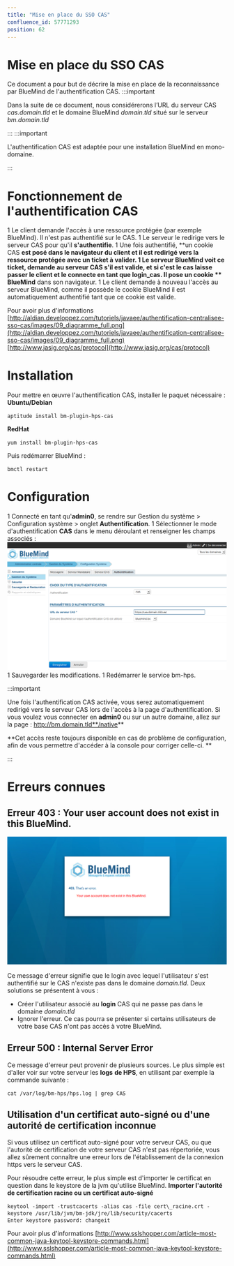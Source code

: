 ```yaml
---
title: "Mise en place du SSO CAS"
confluence_id: 57771293
position: 62
---
```

# Mise en place du SSO CAS


Ce document a pour but de décrire la mise en place de la reconnaissance par BlueMind de l'authentification CAS.
:::important

Dans la suite de ce document, nous considérerons l’URL du serveur CAS *cas.domain.tld* et le domaine BlueMind *domain.tld* situé sur le serveur *bm.domain.tld*

:::
:::important

L'authentification CAS est adaptée pour une installation BlueMind en mono-domaine.

:::


# Fonctionnement de l'authentification CAS

1 Le client demande l'accès à une ressource protégée (par exemple BlueMind). Il n'est pas authentifié sur le CAS.
1 Le serveur le redirige vers le serveur CAS pour qu'il **s'authentifie**.
1 Une fois authentifié, **un cookie CAS **est posé dans le navigateur du client et il est redirigé vers la ressource protégée avec un **ticket à valider**.
1 Le serveur BlueMind voit ce ticket, **demande au serveur CAS s'il est valide**, et si c'est le cas laisse passer le client et le connecte en tant que **login_cas**. Il pose un **cookie** ** BlueMind** dans son navigateur.
1 Le client demande à nouveau l'accès au serveur BlueMind, comme il possède le cookie BlueMind il est automatiquement authentifié tant que ce cookie est valide.

Pour avoir plus d'informations
[http://aldian.developpez.com/tutoriels/javaee/authentification-centralisee-sso-cas/images/09_diagramme_full.png](http://aldian.developpez.com/tutoriels/javaee/authentification-centralisee-sso-cas/images/09_diagramme_full.png) 
 [http://www.jasig.org/cas/protocol](http://www.jasig.org/cas/protocol)

# Installation

Pour mettre en œuvre l'authentification CAS, installer le paquet nécessaire :
**Ubuntu/Debian**

```
aptitude install bm-plugin-hps-cas
```

**RedHat**

```
yum install bm-plugin-hps-cas
```


Puis redémarrer BlueMind :


```
bmctl restart
```


# Configuration

1 Connecté en tant qu'**admin0**, se rendre sur Gestion du système > Configuration système > onglet **Authentification**.
1 Sélectionner le mode d'authentification **CAS** dans le menu déroulant et renseigner les champs associés : ![](../../../../attachments/57771293/57771298.png)
1 Sauvegarder les modifications.
1 Redémarrer le service bm-hps.

:::important

Une fois l'authentification CAS activée, vous serez automatiquement redirigé vers le serveur CAS lors de l'accès à la page d'authentification. Si vous voulez vous connecter en **admin0** ou sur un autre domaine, allez sur la page : http://bm.domain.tld**/native**

**Cet accès reste toujours disponible en cas de problème de configuration, afin de vous permettre d'accéder à la console pour corriger celle-ci. **

:::

# Erreurs connues

## Erreur 403 : Your user account does not exist in this BlueMind.

![](../../../../attachments/57771293/57771296.png)

Ce message d'erreur signifie que le login avec lequel l'utilisateur s'est authentifié sur le CAS n'existe pas dans le domaine *domain.tld*. Deux solutions se présentent à vous :

- Créer l'utilisateur associé au **login** CAS qui ne passe pas dans le domaine *domain.tld*
- Ignorer l'erreur. Ce cas pourra se présenter si certains utilisateurs de votre base CAS n'ont pas accès à votre BlueMind.


## Erreur 500 : Internal Server Error

Ce message d'erreur peut provenir de plusieurs sources. Le plus simple est d'aller voir sur votre serveur les **logs** **de HPS**, en utilisant par exemple la commande suivante :


```
cat /var/log/bm-hps/hps.log | grep CAS
```


## Utilisation d'un certificat auto-signé ou d'une autorité de certification inconnue

Si vous utilisez un certificat auto-signé pour votre serveur CAS, ou que l'autorité de certification de votre serveur CAS n'est pas répertoriée, vous allez sûrement connaître une erreur lors de l'établissement de la connexion https vers le serveur CAS.

Pour résoudre cette erreur, le plus simple est d'importer le certificat en question dans le keystore de la jvm qu'utilise BlueMind.
**Importer l'autorité de certification racine ou un certificat auto-signé**

```
keytool -import -trustcacerts -alias cas -file cert\_racine.crt -keystore /usr/lib/jvm/bm-jdk/jre/lib/security/cacerts
Enter keystore password: changeit
```

Pour avoir plus d'informations
[http://www.sslshopper.com/article-most-common-java-keytool-keystore-commands.html](http://www.sslshopper.com/article-most-common-java-keytool-keystore-commands.html)


